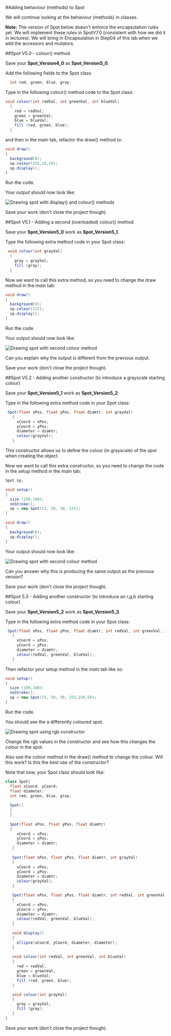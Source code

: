 #Adding behaviour (methods) to Spot

We will continue looking at the behaviour (methods) in classes.    

**Note:**  The version of Spot below doesn't enforce the encapsulation rules yet.  We will implement these rules in SpotV7.0 (consistent with how we did it in lectures).  We will bring in Encapsulation in Step04 of this lab when we add the accessors and mutators.


##Spot V5.0 - colour() method

Save your **Spot_Version4_0** as **Spot_Version5_0**.

Add the following fields to the Spot class 

~~~java
  int red, green, blue, gray;
~~~

Type in the following colour() method code to the Spot class:

~~~java 
void colour(int redVal, int greenVal, int blueVal)
  {
    red = redVal;
    green = greenVal;
    blue = blueVal;
    fill (red, green, blue);
  }
~~~

and then in the *main* tab, refactor the draw() method to: 

~~~java 
void draw()
{
  background(0);
  sp.colour(255,10,20);
  sp.display();
}
~~~   

Run the code.  

Your output should now look like:

![Drawing spot with display() and colour() methods](./img/02.png)

Save your work (don't close the project though).


##Spot V5.1 - Adding a second (overloaded) colour() method

Save your **Spot_Version5_0** work as **Spot_Version5_1**.

Type the following extra method code in your Spot class:

~~~java
 void colour(int grayVal)
  {
    gray = grayVal;
    fill (gray);
  }
~~~ 

Now we want to call this extra method, so you need to change the draw method in the *main* tab:

~~~java
void draw()
{
  background(0);
  sp.colour(125);
  sp.display();
}
~~~

Run the code.  

Your output should now look like:

![Drawing spot with second colour method](./img/03.png)

Can you explain why the output is different from the previous output. 

Save your work (don't close the project though).


##Spot V5.2 - Adding another constructor (to introduce a grayscale starting colour)

Save your **Spot_Version5_1** work as **Spot_Version5_2**.

Type in the following extra method code in your Spot class:

~~~java
 Spot(float xPos, float yPos, float diamtr, int grayVal)
   {
     xCoord = xPos;
     yCoord = yPos;
     diameter = diamtr;
     colour(grayVal);  
   }
~~~

This constructor allows us to define the colour (in grayscale) of the spot when creating the object. 

Now we want to call this extra constructor, so you need to change the code in the setup method in the *main* tab:

~~~java
Spot sp;

void setup()
{
  size (100,100);
  noStroke();
  sp = new Spot(33, 50, 30, 125);
}

void draw()
{
  background(0);
  sp.display();
}
~~~

Your output should now look like:

![Drawing spot with second colour method](./img/03.png)

Can you answer why this is producing the same output as the previous version? 

Save your work (don't close the project though).


##Spot 5.3 - Adding another constructor (to introduce an r,g,b starting colour)

Save your **Spot_Version5_2** work as **Spot_Version5_3**.

Type in the following extra method code in your Spot class:

~~~java
 Spot(float xPos, float yPos, float diamtr, int redVal, int greenVal, int blueVal)
   {
     xCoord = xPos;
     yCoord = yPos;
     diameter = diamtr;
     colour(redVal, greenVal, blueVal);  
   }
~~~

Then refactor your setup method in the *main* tab like so:

~~~java
void setup()
{
  size (100,100);
  noStroke();
  sp = new Spot(33, 50, 30, 255,150,50);
}
~~~

Run the code.  

You should see the a differently coloured spot. 

![Drawing spot using rgb constructor](./img/04.png)

Change the rgb values in the constructor and see how this changes the colour in the spot. 

Also use the colour method in the draw() method to change the colour. Will this work? Is this the best use of the constructor?

Note that now, your Spot class should look like: 

~~~java
class Spot{
  float xCoord, yCoord;
  float diameter;
  int red, green, blue, gray;
  
  Spot()
  {
  }
  
  Spot(float xPos, float yPos, float diamtr)
  {
     xCoord = xPos;
     yCoord = yPos;
     diameter = diamtr;
   }
  
   Spot(float xPos, float yPos, float diamtr, int grayVal)
   {
     xCoord = xPos;
     yCoord = yPos;
     diameter = diamtr;
     colour(grayVal);
   }

   Spot(float xPos, float yPos, float diamtr, int redVal, int greenVal, int blueVal)
   {
     xCoord = xPos;
     yCoord = yPos;
     diameter = diamtr;
     colour(redVal, greenVal, blueVal);  
   }
   
   void display()
   {
     ellipse(xCoord, yCoord, diameter, diameter);
   } 
  
   void colour(int redVal, int greenVal, int blueVal)
   {
     red = redVal;
     green = greenVal;
     blue = blueVal;
     fill (red, green, blue);
   }

   void colour(int grayVal)
   {
     gray = grayVal;
     fill (gray);
   }
}
~~~

Save your work (don't close the project though).

